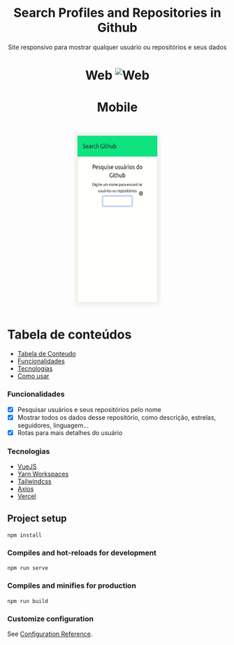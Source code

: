 <h1 align="center">Search Profiles and Repositories in Github</h1>

<p align="center">Site responsivo para mostrar qualquer usuário ou repositórios e seus dados</p>

<h1 align="center">
Web
  <img
    alt="Web"
    src="/src/assets/screenshots/web.gif"
  />
  </h1>
  <h1 align="center">
  Mobile
  </h1>
  <h1 align="center">
  <img
    alt="Mobile"
    src="/src/assets/screenshots/mobile.gif"
    height=400
    width=200
  />
</h1>

# Tabela de conteúdos

<!--ts-->

- [Tabela de Conteudo](#tabela-de-conteudo)
- [Funcionalidades](#Funcionalidades)
- [Tecnologias](#Tecnologias)
- [Como usar](#como-usar)
<!--te-->

### Funcionalidades

- [x] Pesquisar usuários e seus repositórios pelo nome
- [x] Mostrar todos os dados desse repositório, como descrição, estrelas, seguidores, linguagem...
- [x] Rotas para mais detalhes do usuário

### Tecnologias

- [VueJS](https://vuejs.org/)
- [Yarn Workspaces](https://classic.yarnpkg.com/en/docs/workspaces/)
- [Tailwindcss](https://tailwindcss.com/)
- [Axios](https://github.com/axios/axios)
- [Vercel](https://vercel.com/)


## Project setup
```
npm install
```

### Compiles and hot-reloads for development
```
npm run serve
```

### Compiles and minifies for production
```
npm run build
```

### Customize configuration
See [Configuration Reference](https://cli.vuejs.org/config/).
